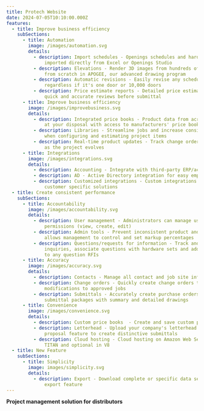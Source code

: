 ```yaml
---
title: Protech Website
date: 2024-07-05T10:10:00.000Z
features:
  - title: Improve business efficiency
    subSections:
      - title: Automation
        image: /images/automation.svg
        details:
          - description: Import schedules - Openings schedules and hardware sets can be
              imported directly from Excel or Openings Studio
          - description: Elevations - Render 3D images from hundreds of templates or create
              from scratch in APOGEE, our advanced drawing program
          - description: Automatic revisions - Easily revise any schedule without errors,
              regardless if it's one door or 10,000 doors
          - description: Price estimate reports - Detailed price estimate reports allow
              quick and accurate reviews before submittal
      - title: Improve business efficiency
        image: /images/improvebusiness.svg
        details:
          - description: Integrated price books - Product data from across the industry is
              at your disposal with access to manufacturers' price books
          - description: Libraries - Streamline jobs and increase consistency and accuracy
              when configuring and estimating project items
          - description: Real-time product updates - Track change orders and impact to price
              as the project evolves
      - title: Integrations
        image: /images/integrations.svg
        details:
          - description: Accounting - Integrate with third-party ERP/accounting systems
          - description: AD - Active Directory integration for easy employee log-in
          - description: Customized integrations - Custom integrations are possible for
              customer specific solutions
  - title: Create consistent performance
    subSections:
      - title: Accountability
        image: /images/accountability.svg
        details:
          - description: User management - Administrators can manage users, roles and
              permissions (view, create, edit)
          - description: Admin tools - Prevent inconsistent product and job pricing issues;
              allows management to control and set markup percentages
          - description: Questions/requests for information - Track and manage all client
              inquiries, associate questions with hardware sets and add images
              to any question RFIs
      - title: Accuracy
        image: /images/accuracy.svg
        details:
          - description: Contacts - Manage all contact and job site information
          - description: Change orders - Quickly create change orders to review
              modifications to approved jobs
          - description: Submittals - Accurately create purchase orders, proposals and
              submittal packages with summary and detailed drawings
      - title: Convenience
        image: /images/convenience.svg
        details:
          - description: Custom price books  - Create and save custom price books
          - description: Letterhead - Upload your company's letterhead using the Word
              proposal feature to create distinctive submittals
          - description: Cloud hosting - Cloud hosting on Amazon Web Services is standard in
              TITAN and optional in V8
  - title: New Feature
    subSections:
      - title: Simplicity
        image: images/simplicity.svg
        details:
          - description: Export - Download complete or specific data sets with the document
              export feature
---
```

**Project management solution for distributors**

